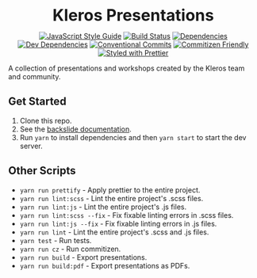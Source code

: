 <p align="center">
  <b style="font-size: 32px;">Kleros Presentations</b>
</p>

<p align="center">
  <a href="https://standardjs.com"><img src="https://img.shields.io/badge/code_style-standard-brightgreen.svg" alt="JavaScript Style Guide"></a>
  <a href="https://travis-ci.org/kleros/kleros-presentations"><img src="https://travis-ci.org/kleros/kleros-presentations.svg?branch=master" alt="Build Status"></a>
  <a href="https://david-dm.org/kleros/kleros-presentations"><img src="https://david-dm.org/kleros/kleros-presentations.svg" alt="Dependencies"></a>
  <a href="https://david-dm.org/kleros/kleros-presentations?type=dev"><img src="https://david-dm.org/kleros/kleros-presentations/dev-status.svg" alt="Dev Dependencies"></a>
  <a href="https://conventionalcommits.org"><img src="https://img.shields.io/badge/Conventional%20Commits-1.0.0-yellow.svg" alt="Conventional Commits"></a>
  <a href="http://commitizen.github.io/cz-cli/"><img src="https://img.shields.io/badge/commitizen-friendly-brightgreen.svg" alt="Commitizen Friendly"></a>
  <a href="https://github.com/prettier/prettier"><img src="https://img.shields.io/badge/styled_with-prettier-ff69b4.svg" alt="Styled with Prettier"></a>
</p>

A collection of presentations and workshops created by the Kleros team and community.

## Get Started

1.  Clone this repo.
2.  See the [backslide documentation](https://github.com/sinedied/backslide).
3.  Run `yarn` to install dependencies and then `yarn start` to start the dev server.

## Other Scripts

- `yarn run prettify` - Apply prettier to the entire project.
- `yarn run lint:scss` - Lint the entire project's .scss files.
- `yarn run lint:js` - Lint the entire project's .js files.
- `yarn run lint:scss --fix` - Fix fixable linting errors in .scss files.
- `yarn run lint:js --fix` - Fix fixable linting errors in .js files.
- `yarn run lint` - Lint the entire project's .scss and .js files.
- `yarn test` - Run tests.
- `yarn run cz` - Run commitizen.
- `yarn run build` - Export presentations.
- `yarn run build:pdf` - Export presentations as PDFs.

